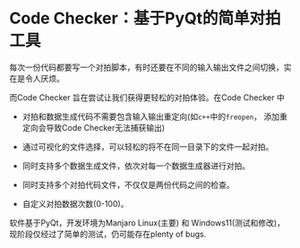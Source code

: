 # Code Checker：基于PyQt的简单对拍工具

每次一份代码都要写一个对拍脚本，有时还要在不同的输入输出文件之间切换，实在是令人厌烦。

而Code Checker 旨在尝试让我们获得更轻松的对拍体验。在Code Checker 中

- 对拍和数据生成代码不需要包含输入输出重定向(如`c++`中的`freopen`， 添加重定向会导致Code Checker无法捕获输出)

- 通过可视化的文件选择，可以轻松的将不在同一目录下的文件一起对拍。

- 同时支持多个数据生成文件，依次对每一个数据生成器进行对拍。
- 同时支持多个对拍代码文件，不仅仅是两份代码之间的检查。
- 自定义对拍数据次数(0-100)。

软件基于PyQt，开发环境为Manjaro Linux(主要) 和 Windows11(测试和修改)，现阶段仅经过了简单的测试，仍可能存在plenty of bugs.